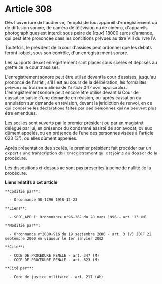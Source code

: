 # Article 308

Dès l'ouverture de l'audience, l'emploi de tout appareil d'enregistrement ou de diffusion sonore, de caméra de télévision ou
de cinéma, d'appareils photographiques est interdit sous peine de [*taux*] 18000 euros d'amende, qui peut être prononcée dans
les conditions prévues au titre VIII du livre IV.

Toutefois, le président de la cour d'assises peut ordonner que les débats feront l'objet, sous son contrôle, d'un
enregistrement sonore.

Les supports de cet enregistrement sont placés sous scellés et déposés au greffe de la cour d'assises.

L'enregistrement sonore peut être utilisé devant la cour d'assises, jusqu'au prononcé de l'arrêt ; s'il l'est au cours de la
délibération, les formalités prévues au troisième alinéa de l'article 347 sont applicables. L'enregistrement sonore peut
encore être utilisé devant la Cour de cassation saisie d'une demande en révision, ou, après cassation ou annulation sur
demande en révision, devant la juridiction de renvoi, en ce qui concerne les déclarations faites par des personnes qui ne
peuvent plus être entendues.

Les scellés sont ouverts par le premier président ou par un magistrat délégué par lui, en présence du condamné assisté de son
avocat, ou eux dûment appelés, ou en présence de l'une des personnes visées à l'article 623 (3°), ou elles dûment appelées.

Après présentation des scellés, le premier président fait procéder par un expert à une transcription de l'enregistrement qui
est jointe au dossier de la procédure.

Les dispositions ci-dessus ne sont pas prescrites à peine de nullité de la procédure.

**Liens relatifs à cet article**

	**Codifié par**:

	  - Ordonnance 58-1296 1958-12-23

	**Liens**:

	  - SPEC_APPLI: Ordonnance n°96-267 du 28 mars 1996 - art. 13 (M)

	**Modifié par**:

	  - Ordonnance n°2000-916 du 19 septembre 2000 - art. 3 (V) JORF 22 septembre 2000 en vigueur le 1er janvier 2002

	**Cite**:

	  - CODE DE PROCEDURE PENALE - art. 347 (M)
	  - CODE DE PROCEDURE PENALE - art. 623 (M)

	**Cité par**:

	  - Code de justice militaire - art. 217 (Ab)
